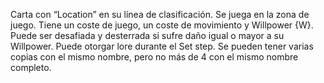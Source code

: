 Carta con “Location” en su línea de clasificación. Se juega en la zona de juego. Tiene un coste de juego, un coste de movimiento y Willpower {W}. Puede ser desafiada y desterrada si sufre daño igual o mayor a su Willpower. Puede otorgar lore durante el Set step. Se pueden tener varias copias con el mismo nombre, pero no más de 4 con el mismo nombre completo.